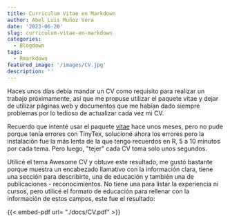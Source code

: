 ```yaml
---
title: Curriculum Vitae en Markdown
author: Abel Luis Muñoz Vera
date: '2023-06-20'
slug: curriculum-vitae-en-markdown
categories:
  - Blogdown
tags:
  - Rmarkdown
featured_image: '/images/CV.jpg'
description: ''
---
```


Haces unos días debía mandar un CV como requisito para realizar un trabajo próximamente, así que me propuse utilizar el paquete vitae y dejar de utilizar páginas web y documentos que me habían dado siempre problemas por lo tedioso de actualizar cada vez mi CV.

Recuerdo que intenté usar el paquete [vitae](https://github.com/mitchelloharawild/vitae) hace unos meses, pero no pude porque tenía errores con TinyTex, solucioné ahora los errores pero la instalación fue la más lenta de la que tengo recuerdos en R, 5 a 10 minutos por cada tema. Pero luego, "tejer" cada CV toma solo unos segundos.

Utilicé el tema Awesome CV y obtuve este resultado, me gustó bastante porque muestra un encabezado llamativo con la información clara, tiene una sección para describirte, una de educación y también una de publicaciones - reconocimientos. No tiene una para listar la experiencia ni cursos, pero utilicé el formato de educación para rellenar con la información de estos campos, este fue el resultado:

{{< embed-pdf url= "./docs/CV.pdf" >}}
